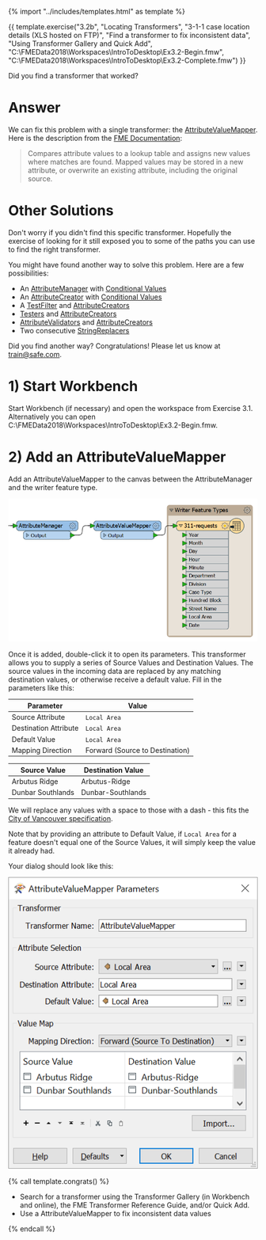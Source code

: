 {% import "../includes/templates.html" as template %}

{{ template.exercise("3.2b",
               "Locating Transformers",
               "3-1-1 case location details (XLS hosted on FTP)",
               "Find a transformer to fix inconsistent data",
               "Using Transformer Gallery and Quick Add",
               "C:\\FMEData2018\\Workspaces\\IntroToDesktop\\Ex3.2-Begin.fmw",
               "C:\\FMEData2018\\Workspaces\\IntroToDesktop\\Ex3.2-Complete.fmw")
}}

Did you find a transformer that worked?

# Answer

We can fix this problem with a single transformer: the [AttributeValueMapper](https://docs.safe.com/fme/html/FME_Desktop_Documentation/FME_Transformers/Transformers/attributevaluemapper.htm). Here is the description from the [FME Documentation](http://docs.safe.com/fme/html/FME_Desktop_Documentation/FME_Transformers/Transformers/attributevaluemapper.htm):

>Compares attribute values to a lookup table and assigns new values where matches are found. Mapped values may be stored in a new attribute, or overwrite an existing attribute, including the original source.

# Other Solutions

Don't worry if you didn't find this specific transformer. Hopefully the exercise of looking for it still exposed you to some of the paths you can use to find the right transformer.

You might have found another way to solve this problem. Here are a few possibilities:

- An [AttributeManager](https://docs.safe.com/fme/html/FME_Desktop_Documentation/FME_Transformers/Transformers/attributemanager.htm) with [Conditional Values](https://docs.safe.com/fme/html/FME_Desktop_Documentation/FME_Workbench/!Transformer_Parameters/Parameter_Condition_Definition_Dialog.htm)
- An [AttributeCreator](https://docs.safe.com/fme/html/FME_Desktop_Documentation/FME_Transformers/Transformers/attributecreator.htm) with [Conditional Values](https://docs.safe.com/fme/html/FME_Desktop_Documentation/FME_Workbench/!Transformer_Parameters/Parameter_Condition_Definition_Dialog.htm)
- A [TestFilter](https://docs.safe.com/fme/html/FME_Desktop_Documentation/FME_Transformers/Transformers/testfilter.htm) and [AttributeCreators](https://docs.safe.com/fme/html/FME_Desktop_Documentation/FME_Transformers/Transformers/attributecreator.htm)
- [Testers](https://docs.safe.com/fme/html/FME_Desktop_Documentation/FME_Transformers/Transformers/tester.htm) and [AttributeCreators](https://docs.safe.com/fme/html/FME_Desktop_Documentation/FME_Transformers/Transformers/attributecreator.htm)
- [AttributeValidators](http://docs.safe.com/fme/html/FME_Desktop_Documentation/FME_Transformers/Transformers/attributevalidator.htm) and [AttributeCreators](https://docs.safe.com/fme/html/FME_Desktop_Documentation/FME_Transformers/Transformers/attributecreator.htm)
- Two consecutive [StringReplacers](https://docs.safe.com/fme/html/FME_Desktop_Documentation/FME_Transformers/Transformers/stringreplacer.htm)

Did you find another way? Congratulations! Please let us know at [train@safe.com](mailto:train@safe.com).

# 1) Start Workbench

Start Workbench (if necessary) and open the workspace from Exercise 3.1. Alternatively you can open C:\\FMEData2018\\Workspaces\\IntroToDesktop\\Ex3.2-Begin.fmw.

# 2) Add an AttributeValueMapper

Add an AttributeValueMapper to the canvas between the AttributeManager and the writer feature type.

![](./Images/avm.png)

Once it is added, double-click it to open its parameters. This transformer allows you to supply a series of Source Values and Destination Values. The source values in the incoming data are replaced by any matching destination values, or otherwise receive a default value. Fill in the parameters like this:

|Parameter|Value|
|-|-|
|Source Attribute|`Local Area`|
|Destination Attribute|`Local Area`|
|Default Value|`Local Area`|
|Mapping Direction|Forward (Source to Destination)|

|Source Value|Destination Value|
|-|-|
|Arbutus Ridge|Arbutus-Ridge|
|Dunbar Southlands|Dunbar-Southlands|

We will replace any values with a space to those with a dash - this fits the [City of Vancouver specification](https://data.vancouver.ca/datacatalogue/localAreaBoundary.htm).

Note that by providing an attribute to Default Value, if `Local Area` for a feature doesn't equal one of the Source Values, it will simply keep the value it already had.

Your dialog should look like this:

![](./Images/avm-parameters.png)

{% call template.congrats() %}

<ul>
  <li>Search for a transformer using the Transformer Gallery (in Workbench and online), the FME Transformer Reference Guide, and/or Quick Add.</li>
  <li>Use a AttributeValueMapper to fix inconsistent data values</li>
</ul>

{% endcall %}

